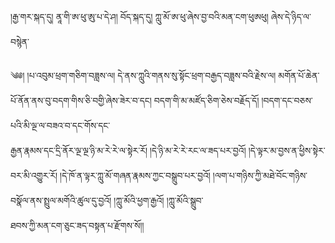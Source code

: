 ﻿  
།རྒྱ་གར་སྐད་དུ། ནཱ་གི་ཨ་ཕུ་ཨུ་པ་དེ་ཤ། བོད་སྐད་དུ། ཀླུ་མོ་ཨ་ཕུ་ཞེས་བྱ་བའི་མན་ངག་ཕུཨཕུ། ཞེས་དེ་ཉིད་ལ་བསྙེན་  
  
༄༅། །པ་འབུམ་ཕྲག་གཅིག་བཟླས་ལ། དེ་ནས་ཀླུའི་གནས་སུ་སྟོང་ཕྲག་བརྒྱད་བཟླས་བའི་རྗེས་ལ། མགོན་པོ་ཆེན་པོ་ནོན་ནས་བུ་བདག་གིས་ཅི་བགྱི་ཞེས་ཟེར་བ་དང། བདག་གི་མ་མཛོད་ཅིག་ཅེས་བརྗོད་དོ། །བདག་དང་བཅས་པའི་མི་ལྔ་ལ་བཟའ་བ་དང་གོས་དང་  
རྒྱན་རྣམས་དང་དྲི་ནོར་ལྔ་ལྔ་ཉི་མ་རེ་རེ་ལ་སྟེར་རོ། །དེ་ཉི་མ་རེ་རེ་རང་ལ་ཟད་པར་བྱའོ། །དེ་ལྟར་མ་བྱས་ན་ཕྱིས་སྟེར་བར་མི་འགྱུར་རོ། །དེ་ཁོ་ན་ལྟར་ཀླུ་མོ་གཞན་རྣམས་ཀྱང་བསྒྲུབ་པར་བྱའོ། །ལག་པ་གཉིས་ཀྱི་མཐེ་བོང་གཉིས་བསྣོལ་ནས་སྤྲུལ་མགོའི་ཚུལ་དུ་བྱའོ། །ཀླུ་མོའི་ཕྱག་རྒྱའོ། །ཀླུ་མོའི་སྒྲུབ་  
ཐབས་ཀྱི་མན་ངག་ཅུང་ཟད་བསྟན་པ་རྫོགས་སོ།།  
  
  
